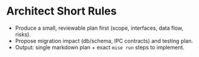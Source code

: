 # Architect Short Rules
- Produce a small, reviewable plan first (scope, interfaces, data flow, risks).
- Propose migration impact (db/schema, IPC contracts) and testing plan.
- Output: single markdown plan + exact `mise run` steps to implement.
